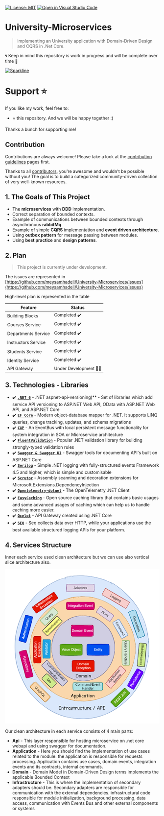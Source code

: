 [![License: MIT](https://img.shields.io/badge/License-MIT-brightgreen.svg?style=flat-square)](https://opensource.org/licenses/MIT)
[![Open in Visual Studio Code](https://open.vscode.dev/badges/open-in-vscode.svg)](https://open.vscode.dev/meysamhadeli/University-Microservices)
# University-Microservices
> Implementing an University application with Domain-Driven Design and CQRS in .Net Core.

🌀 Keep in mind this repository is work in progress and will be complete over time 🚀

[![Sparkline](https://stars.medv.io/meysamhadeli/University-Microservices.svg)](https://stars.medv.io/meysamhadeli/University-Microservices)

# Support ⭐
If you like my work, feel free to:

- ⭐ this repository. And we will be happy together :)


Thanks a bunch for supporting me!

## Contribution

Contributions are always welcome! Please take a look at the [contribution guidelines](https://github.com/meysamhadeli/University-Microservices/blob/master/contributing.md) pages first.

Thanks to all [contributors](https://github.com/meysamhadeli/University-Microservices/graphs/contributors), you're awesome and wouldn't be possible without you! The goal is to build a categorized community-driven collection of very well-known resources.

## 1. The Goals of This Project

- The **microservices** with **DDD** implementation.
- Correct separation of bounded contexts.
- Example of communications between bounded contexts through asynchronous **rabbitMq**.
- Example of simple **CQRS** implementation and **event driven architecture**.
- Using **outbox pattern** for message passing between modules.
- Using **best practice** and **design patterns**.

## 2. Plan
> This project is currently under development.

The issues are represented in [https://github.com/meysamhadeli/University-Microservices/issues](https://github.com/meysamhadeli/University-Microservices/issues)

High-level plan is represented in the table

| Feature | Status |
| ------- | ------ |
| Building Blocks | Completed ✔️ |
| Courses Service | Completed ✔️ |
| Departments Service | Completed ✔️ |
| Instructors Service | Completed ✔️ |
| Students Service | Completed ✔️ |
| Identity Service | Completed ✔️ |
| API Gateway | Under Development 👷‍♂️ |


## 3. Technologies - Libraries
- ✔️ **[`.NET 6`](https://dotnet.microsoft.com/download)** - .NET aspnet-api-versioning)** - Set of libraries which add service API versioning to ASP.NET Web API, OData with ASP.NET Web API, and ASP.NET Core
- ✔️ **[`EF Core`](https://github.com/dotnet/efcore)** - Modern object-database mapper for .NET. It supports LINQ queries, change tracking, updates, and schema migrations
- ✔️ **[`CAP`](https://github.com/dotnetcore/CAP)** - An EventBus with local persistent message functionality for system integration in SOA or Microservice architecture
- ✔️ **[`FluentValidation`](https://github.com/FluentValidation/FluentValidation)** - Popular .NET validation library for building strongly-typed validation rules
- ✔️ **[`Swagger & Swagger UI`](https://github.com/domaindrivendev/Swashbuckle.AspNetCore)** - Swagger tools for documenting API's built on ASP.NET Core
- ✔️ **[`Serilog`](https://github.com/serilog/serilog)** - Simple .NET logging with fully-structured events
Framework 4.5 and higher, which is simple and customisable
- ✔️ **[`Scrutor`](https://github.com/khellang/Scrutor)** - Assembly scanning and decoration extensions for Microsoft.Extensions.DependencyInjection
- ✔️ **[`Opentelemetry-dotnet`](https://github.com/open-telemetry/opentelemetry-dotnet)** - The OpenTelemetry .NET Client
- ✔️ **[`EasyCaching`](https://github.com/dotnetcore/EasyCaching)** - Open source caching library that contains basic usages and some advanced usages of caching which can help us to handle caching more easier.
- ✔️ **[`Ocelot`](https://github.com/ThreeMammals/Ocelot)** - API Gateway created using .NET Core
- ✔️ **[`SEQ`](https://github.com/serilog/serilog-sinks-seq)** - Seq collects data over HTTP, while your applications use the best available structured logging APIs for your platform.

## 4. Services Structure
Inner each service used clean architecture but we can use also vertical slice architecture also.

![](./assets/clean-architecture.png)

Our clean architecture in each service consists of 4 main parts:
- **Api** - This layer responsible for hosting microservice on .net core webapi and using swagger for documentation.
- **Application** - Here you should find the implementation of use cases related to the module. the application is responsible for requests processing. Application contains use cases, domain events, integration events and its contracts, internal commands.
- **Domain** - Domain Model in Domain-Driven Design terms implements the applicable Bounded Context
- **Infrastructure** - This is where the implementation of secondary adapters should be. Secondary adapters are responsible for communication with the external dependencies.
infrastructural code responsible for module initialization, background processing, data access, communication with Events Bus and other external components or systems

